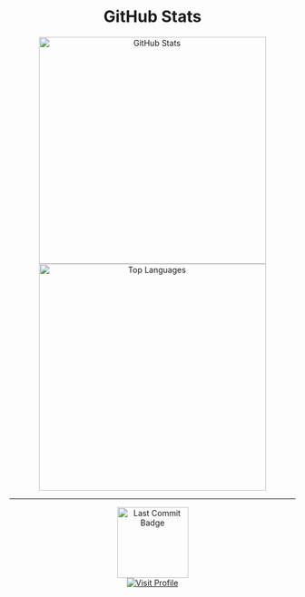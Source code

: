 <div align="center">
  
  <h1>GitHub Stats</h1>
  
  <img src="https://github-readme-stats.vercel.app/api?username=brittojo7n&show_icons=true&theme=nightowl&rank_icon=github&hide_border=true" alt="GitHub Stats" width="400"/><br>
  <img src="https://github-readme-stats.vercel.app/api/top-langs/?username=brittojo7n&layout=compact&theme=nightowl&hide_border=true" alt="Top Languages" width="400"/><br>
  <hr>
  <img src="https://img.shields.io/github/last-commit/brittojo7n/brittojo7n" alt="Last Commit Badge" width="125"/><br>
  
  <a href="https://britto.is-a.dev" target="_blank">
    <img src="https://img.shields.io/badge/Visit-Profile-blue?style=for-the-badge&logo=github" alt="Visit Profile">
  </a>
  
</div>
